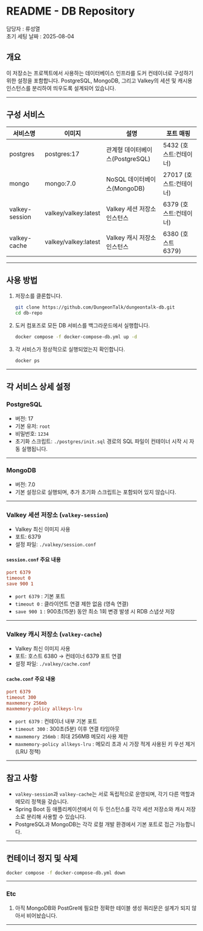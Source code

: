 # README - DB Repository

담당자 : 류성열   
초기 세팅 날짜 : 2025-08-04

## 개요

이 저장소는 프로젝트에서 사용하는 데이터베이스 인프라를 도커 컨테이너로 구성하기 위한 설정을 포함합니다.
PostgreSQL, MongoDB, 그리고 Valkey의 세션 및 캐시용 인스턴스를 분리하여 띄우도록 설계되어 있습니다.

---

## 구성 서비스

| 서비스명           | 이미지                   | 설명                     | 포트 매핑            |
| -------------- | --------------------- | ---------------------- | ---------------- |
| postgres       | postgres:17           | 관계형 데이터베이스(PostgreSQL) | 5432 (호스트:컨테이너)  |
| mongo          | mongo:7.0             | NoSQL 데이터베이스(MongoDB)  | 27017 (호스트:컨테이너) |
| valkey-session | valkey/valkey\:latest | Valkey 세션 저장소 인스턴스     | 6379 (호스트:컨테이너)  |
| valkey-cache   | valkey/valkey\:latest | Valkey 캐시 저장소 인스턴스     | 6380 (호스트 6379)  |

---

## 사용 방법

1. 저장소를 클론합니다.

   ```bash
   git clone https://github.com/DungeonTalk/dungeontalk-db.git
   cd db-repo
   ```

2. 도커 컴포즈로 모든 DB 서비스를 백그라운드에서 실행합니다.

   ```bash
   docker compose -f docker-compose-db.yml up -d
   ```

3. 각 서비스가 정상적으로 실행되었는지 확인합니다.

   ```bash
   docker ps
   ```

---

## 각 서비스 상세 설정

### PostgreSQL

* 버전: 17
* 기본 유저: `root`
* 비밀번호: `1234`
* 초기화 스크립트: `./postgres/init.sql` 경로의 SQL 파일이 컨테이너 시작 시 자동 실행됩니다.

---

### MongoDB

* 버전: 7.0
* 기본 설정으로 실행되며, 추가 초기화 스크립트는 포함되어 있지 않습니다.

---

### Valkey 세션 저장소 (`valkey-session`)

* Valkey 최신 이미지 사용
* 포트: 6379
* 설정 파일: `./valkey/session.conf`

#### `session.conf` 주요 내용

```conf
port 6379
timeout 0
save 900 1
```

* `port 6379` : 기본 포트
* `timeout 0` : 클라이언트 연결 제한 없음 (영속 연결)
* `save 900 1` : 900초(15분) 동안 최소 1회 변경 발생 시 RDB 스냅샷 저장

---

### Valkey 캐시 저장소 (`valkey-cache`)

* Valkey 최신 이미지 사용
* 포트: 호스트 6380 → 컨테이너 6379 포트 연결
* 설정 파일: `./valkey/cache.conf`

#### `cache.conf` 주요 내용

```conf
port 6379
timeout 300
maxmemory 256mb
maxmemory-policy allkeys-lru
```

* `port 6379` : 컨테이너 내부 기본 포트
* `timeout 300` : 300초(5분) 이후 연결 타임아웃
* `maxmemory 256mb` : 최대 256MB 메모리 사용 제한
* `maxmemory-policy allkeys-lru` : 메모리 초과 시 가장 적게 사용된 키 우선 제거 (LRU 정책)

---

## 참고 사항

* `valkey-session`과 `valkey-cache`는 서로 독립적으로 운영되며, 각기 다른 역할과 메모리 정책을 갖습니다.
* Spring Boot 등 애플리케이션에서 이 두 인스턴스를 각각 세션 저장소와 캐시 저장소로 분리해 사용할 수 있습니다.
* PostgreSQL과 MongoDB는 각각 로컬 개발 환경에서 기본 포트로 접근 가능합니다.

---

## 컨테이너 정지 및 삭제

```bash
docker compose -f docker-compose-db.yml down
```

---

### Etc

1. 아직 MongoDB와 PostGre에 필요한 정확한 테이블 생성 쿼리문은 설계가 되지 않아서 비어놨습니다.

---

